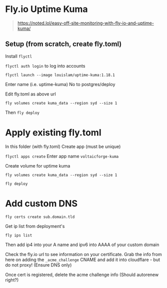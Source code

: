 # Fly.io Uptime Kuma

> https://noted.lol/easy-off-site-monitoring-with-fly-io-and-uptime-kuma/

## Setup (from scratch, create fly.toml)

Install `flyctl`

`flyctl auth login`
to log into accounts

`flyctl launch --image louislam/uptime-kuma:1.18.1`

Enter name (i.e. uptime-kuma)
No to postgres/deploy

Edit fly.toml as above url

`fly volumes create kuma_data --region syd --size 1`

Then `fly deploy`

# Apply existing fly.toml

In this folder (with fly.toml)
Create app (must be unique)

`flyctl apps create`
Enter app name `voltaicforge-kuma`

Create volume for uptime kuma

`fly volumes create kuma_data --region syd --size 1`

`fly deploy`

# Add custom DNS

`fly certs create sub.domain.tld`

Get ip list from deployment's

`fly ips list`

Then add ip4 into your A name and ipv6 into AAAA of your custom domain

Check the fly.io url to see information on your certificate. Grab the info from here on adding the `_acme_challenge` CNAME and add it into cloudflare - but do not proxy! (Ensure DNS only)

Once cert is registered, delete the acme challenge info (Should autorenew right?)
